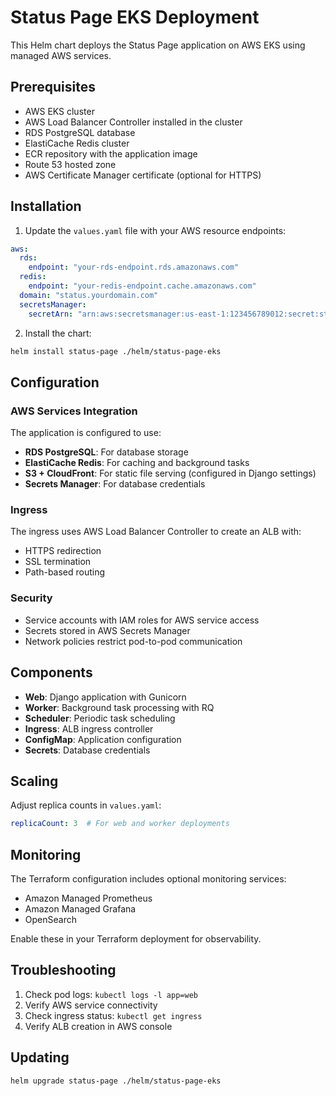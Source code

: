 # Status Page EKS Deployment

This Helm chart deploys the Status Page application on AWS EKS using managed AWS services.

## Prerequisites

- AWS EKS cluster
- AWS Load Balancer Controller installed in the cluster
- RDS PostgreSQL database
- ElastiCache Redis cluster
- ECR repository with the application image
- Route 53 hosted zone
- AWS Certificate Manager certificate (optional for HTTPS)

## Installation

1. Update the `values.yaml` file with your AWS resource endpoints:

```yaml
aws:
  rds:
    endpoint: "your-rds-endpoint.rds.amazonaws.com"
  redis:
    endpoint: "your-redis-endpoint.cache.amazonaws.com"
  domain: "status.yourdomain.com"
  secretsManager:
    secretArn: "arn:aws:secretsmanager:us-east-1:123456789012:secret:status-page-db-credentials"
```

2. Install the chart:

```bash
helm install status-page ./helm/status-page-eks
```

## Configuration

### AWS Services Integration

The application is configured to use:
- **RDS PostgreSQL**: For database storage
- **ElastiCache Redis**: For caching and background tasks
- **S3 + CloudFront**: For static file serving (configured in Django settings)
- **Secrets Manager**: For database credentials

### Ingress

The ingress uses AWS Load Balancer Controller to create an ALB with:
- HTTPS redirection
- SSL termination
- Path-based routing

### Security

- Service accounts with IAM roles for AWS service access
- Secrets stored in AWS Secrets Manager
- Network policies restrict pod-to-pod communication

## Components

- **Web**: Django application with Gunicorn
- **Worker**: Background task processing with RQ
- **Scheduler**: Periodic task scheduling
- **Ingress**: ALB ingress controller
- **ConfigMap**: Application configuration
- **Secrets**: Database credentials

## Scaling

Adjust replica counts in `values.yaml`:

```yaml
replicaCount: 3  # For web and worker deployments
```

## Monitoring

The Terraform configuration includes optional monitoring services:
- Amazon Managed Prometheus
- Amazon Managed Grafana
- OpenSearch

Enable these in your Terraform deployment for observability.

## Troubleshooting

1. Check pod logs: `kubectl logs -l app=web`
2. Verify AWS service connectivity
3. Check ingress status: `kubectl get ingress`
4. Verify ALB creation in AWS console

## Updating

```bash
helm upgrade status-page ./helm/status-page-eks
```